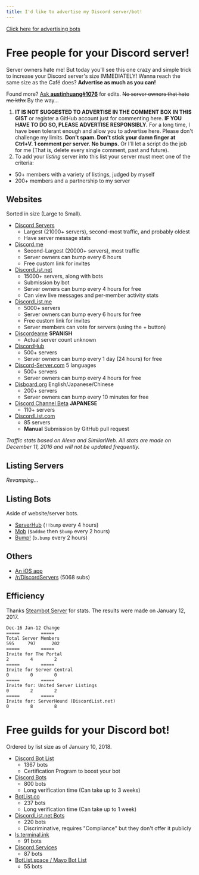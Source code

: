 ```yaml
---
title: I'd like to advertise my Discord server/bot!
---
```


[Click here for advertising bots](#free-guilds-for-your-discord-bot)

# Free people for your Discord server!

Server owners hate me! But today you'll see this one crazy and simple trick to increase your Discord server's size IMMEDIATELY! Wanna reach the same size as the Café does? **Advertise as much as you can!**

Found more? [Ask __austinhuang#1076__](http://discord.me/0131) for edits. ~~No server owners that hate me kthx~~ By the way...

1. **IT IS NOT SUGGESTED TO ADVERTISE IN THE COMMENT BOX IN THIS GIST** or register a GitHub account just for commenting here. **IF YOU HAVE TO DO SO, PLEASE ADVERTISE RESPONSIBLY.** For a long time, I have been tolerant enough and allow you to advertise here. Please don't challenge my limits. **Don't spam. Don't stick your damn finger at Ctrl+V. 1 comment per server. No bumps.** Or I'll let a script do the job for me (That is, delete every single comment, past and future).
2. To add your *listing* server into this list your server must meet one of the criteria:
* 50+ members with a variety of listings, judged by myself
* 200+ members and a partnership to my server

## Websites
Sorted in size (Large to Small).

* [Discord Servers](http://discservs.co)
  * Largest (21000+ servers), second-most traffic, and probably oldest
  * Have server message stats
* [Discord.me](http://discord.me)
  * Second-Largest (20000+ servers), most traffic
  * Server owners can bump every 6 hours
  * Free custom link for invites
* [DiscordList.net](http://discordlist.net)
  * 15000+ servers, along with bots
  * Submission by bot
  * Server owners can bump every 4 hours for free
  * Can view live messages and per-member activity stats
* [DiscordList.me](http://discordlist.me)
  * 5000+ servers
  * Server owners can bump every 6 hours for free
  * Free custom link for invites
  * Server members can vote for servers (using the + button)
* [Discordeame](http://discordea.net) **SPANISH**
  * Actual server count unknown
* [DiscordHub](https://discordhub.com/servers/list)
  * 500+ servers
  * Server owners can bump every 1 day (24 hours) for free
* [Discord-Server.com](http://discord-server.com) 5 languages
  * 500+ servers
  * Server owners can bump every 4 hours for free
* [Disboard.org](http://disboard.org) English/Japanese/Chinese
  * 200+ servers
  * Server owners can bump every 10 minutes for free
* [Discord Channel Beta](http://discha.net) **JAPANESE**
  * 110+ servers
* [DiscordList.com](http://discordlist.com)
  * 85 servers
  * **Manual** Submission by GitHub pull request
  
*Traffic stats based on Alexa and SimilarWeb. All stats are made on December 11, 2016 and will not be updated frequently.*

## Listing Servers
*Revamping...*

## Listing Bots
Aside of website/server bots.

* [ServerHub](https://discordapp.com/oauth2/authorize?client_id=277420177283481601&scope=bot&permissions=351297) (`!!bump` every 4 hours)
* [Mob](https://discordapp.com/oauth2/authorize?client_id=272362090994335744&scope=bot) (`$addme` then `$bump` every 2 hours)
* [Bump!](https://discordapp.com/oauth2/authorize?client_id=354107917508673547&scope=bot&permissions=1341643969) (`b.bump` every 2 hours)


## Others
* [An iOS app](https://itunes.apple.com/ca/app/server-list-for-discord/id1148794691?mt=8)
* [/r/DiscordServers](https://www.reddit.com/r/discordservers/) (5068 subs)

## Efficiency
Thanks [Steambot Server](https://discord.gg/w8gx343) for stats. The results were made on January 12, 2017.
```
Dec-16 Jan-12 Change
=====        =====        
Total Server Members
595     797      202
=====        =====        
Invite for The Portal            
2        4        2
=====        =====        
Invite for Server Central        
0        0        0
=====        =====        
Invite for: United Server Listings    
0        2        2
=====        =====        
Invite for: ServerHound (DiscordList.net)       
0        8        8
```

# Free guilds for your Discord bot!
Ordered by list size as of January 10, 2018.

* [Discord Bot List](https://discordbots.org)
  * 1367 bots
  * Certification Program to boost your bot
* [Discord Bots](https://bots.discord.pw)
  * 800 bots
  * Long verification time (Can take up to 3 weeks)
* [BotList.co](https://botlist.co/bots/filter?category=&platform=15&order=date)
  * 237 bots
  * Long verification time (Can take up to 1 week)
* [DiscordList.net Bots](https://bots.discordlist.net)
  * 220 bots
  * Discriminative, requires "Compliance" but they don't offer it publicly
* [ls.terminal.ink](https://ls.terminal.ink)
  * 91 bots
* [Discord.Services](http://discord.services/bots/)
  * 87 bots
* [BotList.space / Mayo Bot List](https://botlist.space)
  * 55 bots
